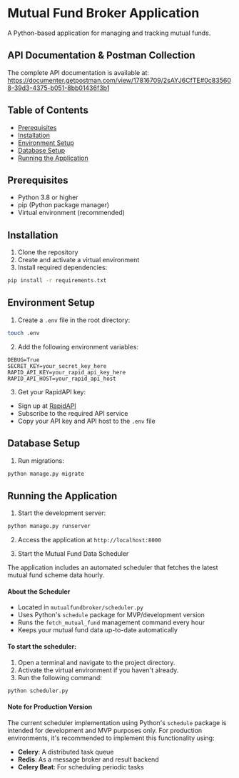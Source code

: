 # Mutual Fund Broker Application

A Python-based application for managing and tracking mutual funds.

## API Documentation & Postman Collection

The complete API documentation is available at:
 https://documenter.getpostman.com/view/17816709/2sAYJ6CfTE#0c835608-39d3-4375-b051-8bb01436f3b1

## Table of Contents
- [Prerequisites](#prerequisites)
- [Installation](#installation)
- [Environment Setup](#environment-setup)
- [Database Setup](#database-setup)
- [Running the Application](#running-the-application)

## Prerequisites

- Python 3.8 or higher
- pip (Python package manager)
- Virtual environment (recommended)

## Installation

1. Clone the repository
2. Create and activate a virtual environment
3. Install required dependencies:

```bash
pip install -r requirements.txt
```


## Environment Setup

1. Create a `.env` file in the root directory:
```bash
touch .env
```
2. Add the following environment variables:
```
DEBUG=True
SECRET_KEY=your_secret_key_here
RAPID_API_KEY=your_rapid_api_key_here
RAPID_API_HOST=your_rapid_api_host
```

3. Get your RapidAPI key:
- Sign up at [RapidAPI](https://rapidapi.com/suneetk92/api/latest-mutual-fund-nav)
- Subscribe to the required API service
- Copy your API key and API host to the `.env` file

## Database Setup

1. Run migrations:
```bash
python manage.py migrate
```


## Running the Application

1. Start the development server:
```bash
python manage.py runserver
```

2. Access the application at `http://localhost:8000`

3. Start the Mutual Fund Data Scheduler

The application includes an automated scheduler that fetches the latest mutual fund scheme data hourly.

#### About the Scheduler
- Located in `mutualfundbroker/scheduler.py`
- Uses Python's `schedule` package for MVP/development version
- Runs the `fetch_mutual_fund` management command every hour
- Keeps your mutual fund data up-to-date automatically

#### To start the scheduler:
1. Open a terminal and navigate to the project directory.
2. Activate the virtual environment if you haven't already.
3. Run the following command:
```bash
python scheduler.py
```

#### Note for Production Version
The current scheduler implementation using Python's `schedule` package is intended for development and MVP purposes only. For production environments, it's recommended to implement this functionality using:

- **Celery**: A distributed task queue
- **Redis**: As a message broker and result backend
- **Celery Beat**: For scheduling periodic tasks
